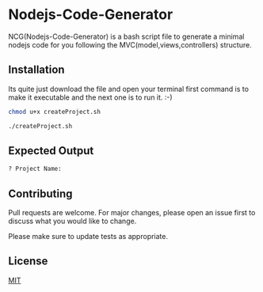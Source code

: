 # Nodejs-Code-Generator

NCG(Nodejs-Code-Generator) is a bash script file to generate a minimal nodejs code for you following the MVC(model,views,controllers) structure. 

## Installation

Its quite just download the file and open your terminal first command is to make it executable and the next one is to run it. :-)


```bash
chmod u+x createProject.sh
```
```bash
./createProject.sh
```

## Expected Output

```bash
? Project Name:
```

## Contributing
Pull requests are welcome. For major changes, please open an issue first to discuss what you would like to change.

Please make sure to update tests as appropriate.

## License
[MIT](https://choosealicense.com/licenses/mit/)
